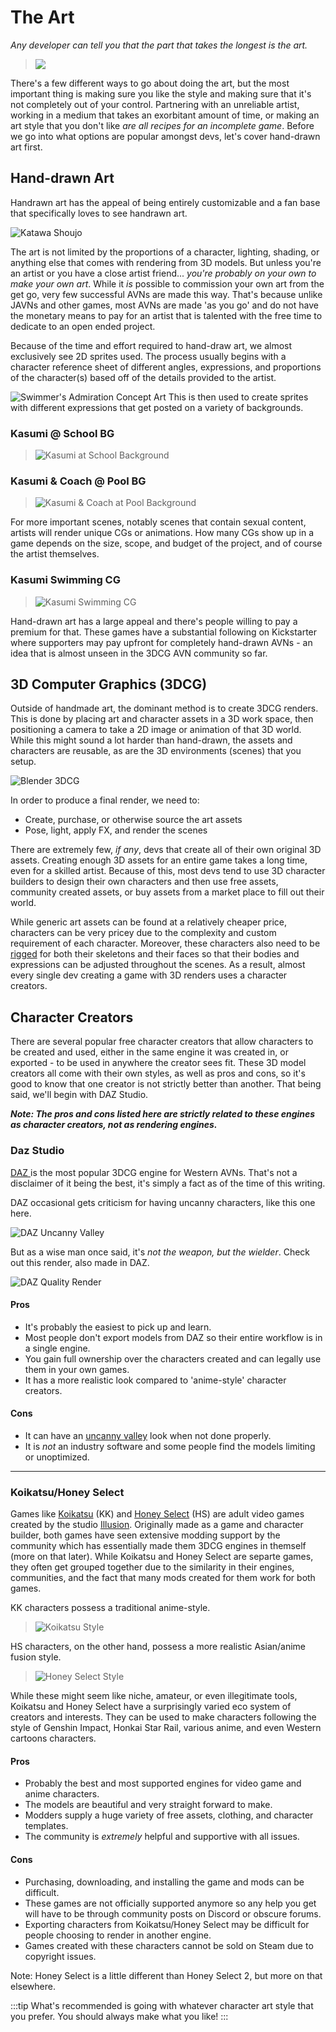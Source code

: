 # The Art

_Any developer can tell you that the part that takes the longest is the art._

> ![](images/long-render-time.png)

There's a few different ways to go about doing the art, but the most important thing is making sure you like the style and making sure that it's not completely out of your control. Partnering with an unreliable artist, working in a medium that takes an exorbitant amount of time, or making an art style that you don't like _are all recipes for an incomplete game_. Before we go into what options are popular amongst devs, let's cover hand-drawn art first.

## Hand-drawn Art

Handrawn art has the appeal of being entirely customizable and a fan base that specifically loves to see handrawn art.

![Katawa Shoujo](images/katawa-shoujo.png)

The art is not limited by the proportions of a character, lighting, shading, or anything else that comes with rendering from 3D models. But unless you're an artist or you have a close artist friend... _you're probably on your own to make your own art_. While it _is_ possible to commission your own art from the get go, very few successful AVNs are made this way. That's because unlike JAVNs and other games, most AVNs are made 'as you go' and do not have the monetary means to pay for an artist that is talented with the free time to dedicate to an open ended project.

Because of the time and effort required to hand-draw art, we almost exclusively see 2D sprites used. The process usually begins with a character reference sheet of different angles, expressions, and proportions of the character(s) based off of the details provided to the artist.

![Swimmer's Admiration Concept Art](images/swimmers-admiration-concept.png)
This is then used to create sprites with different expressions that get posted on a variety of backgrounds.

### Kasumi @ School BG

> ![Kasumi at School Background](images/kasumi-school-bg.png)

### Kasumi & Coach @ Pool BG

> ![Kasumi & Coach at Pool Background](images/kasumi-pool-bg.png)

For more important scenes, notably scenes that contain sexual content, artists will render unique CGs or animations. How many CGs show up in a game depends on the size, scope, and budget of the project, and of course the artist themselves.

### Kasumi Swimming CG

> ![Kasumi Swimming CG](images/kasumi-cg.png)

Hand-drawn art has a large appeal and there's people willing to pay a premium for that. These games have a substantial following on Kickstarter where supporters may pay upfront for completely hand-drawn AVNs - an idea that is almost unseen in the 3DCG AVN community so far.

## 3D Computer Graphics (3DCG)

Outside of handmade art, the dominant method is to create 3DCG renders. This is done by placing art and character assets in a 3D work space, then positioning a camera to take a 2D image or animation of that 3D world. While this might sound a lot harder than hand-drawn, the assets and characters are reusable, as are the 3D environments (scenes) that you setup.

![Blender 3DCG](images/3dcg-blender.png)

In order to produce a final render, we need to:

- Create, purchase, or otherwise source the art assets
- Pose, light, apply FX, and render the scenes

There are extremely few, _if any_, devs that create all of their own original 3D assets. Creating enough 3D assets for an entire game takes a long time, even for a skilled artist. Because of this, most devs tend to use 3D character builders to design their own characters and then use free assets, community created assets, or buy assets from a market place to fill out their world.

While generic art assets can be found at a relatively cheaper price, characters can be very pricey due to the complexity and custom requirement of each character. Moreover, these characters also need to be [rigged](https://www.youtube.com/watch?v=c1iv0dbtMJ4) for both their skeletons and their faces so that their bodies and expressions can be adjusted throughout the scenes. As a result, almost every single dev creating a game with 3D renders uses a character creators.

## Character Creators

There are several popular free character creators that allow characters to be created and used, either in the same engine it was created in, or exported - to be used in anywhere the creator sees fit. These 3D model creators all come with their own styles, as well as pros and cons, so it's good to know that one creator is not strictly better than another. That being said, we'll begin with DAZ Studio.

**_Note: The pros and cons listed here are strictly related to these engines as character creators, not as rendering engines._**

### Daz Studio

[DAZ ](https://www.daz3d.com/technology/)is the most popular 3DCG engine for Western AVNs. That's not a disclaimer of it being the best, it's simply a fact as of the time of this writing.

DAZ occasional gets criticism for having uncanny characters, like this one here.

![DAZ Uncanny Valley](images/daz-uncanny.png)

But as a wise man once said, it's _not the weapon, but the wielder_. Check out this render, also made in DAZ.

![DAZ Quality Render](images/daz-quality-render.png)

#### Pros

- It's probably the easiest to pick up and learn.
- Most people don't export models from DAZ so their entire workflow is in a single engine.
- You gain full ownership over the characters created and can legally use them in your own games.
- It has a more realistic look compared to 'anime-style' character creators.

#### Cons

- It can have an [uncanny valley](https://en.wikipedia.org/wiki/Uncanny_valley) look when not done properly.
- It is _not_ an industry software and some people find the models limiting or unoptimized.

---

### Koikatsu/Honey Select

Games like [Koikatsu](https://wiki.anime-sharing.com/hgames/index.php?title=Koikatu) (KK) and [Honey Select](https://wiki.anime-sharing.com/hgames/index.php?title=Honey_Select) (HS) are adult video games created by the studio [Illusion](<https://en.wikipedia.org/wiki/Illusion_(company)>). Originally made as a game and character builder, both games have seen extensive modding support by the community which has essentially made them 3DCG engines in themself (more on that later). While Koikatsu and Honey Select are separte games, they often get grouped together due to the similarity in their engines, communities, and the fact that many mods created for them work for both games.

KK characters possess a traditional anime-style.

> ![Koikatsu Style](images/koikatsu-style.png)

HS characters, on the other hand, possess a more realistic Asian/anime fusion style.

> ![Honey Select Style](images/honey-select-style.png)

While these might seem like niche, amateur, or even illegitimate tools, Koikatsu and Honey Select have a surprisingly varied eco system of creators and interests. They can be used to make characters following the style of Genshin Impact, Honkai Star Rail, various anime, and even Western cartoons characters.

#### Pros

- Probably the best and most supported engines for video game and anime characters.
- The models are beautiful and very straight forward to make.
- Modders supply a huge variety of free assets, clothing, and character templates.
- The community is _extremely_ helpful and supportive with all issues.

#### Cons

- Purchasing, downloading, and installing the game and mods can be difficult.
- These games are not officially supported anymore so any help you get will have to be through community posts on Discord or obscure forums.
- Exporting characters from Koikatsu/Honey Select may be difficult for people choosing to render in another engine.
- Games created with these characters cannot be sold on Steam due to copyright issues.

Note: Honey Select is a little different than Honey Select 2, but more on that elsewhere.

:::tip
What's recommended is going with whatever character art style that you prefer. You should always make what you like!
:::
